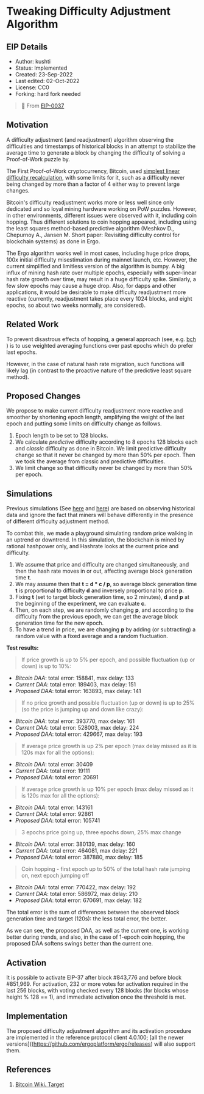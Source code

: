 # Tweaking Difficulty Adjustment Algorithm


## EIP Details

* Author: kushti
* Status: Implemented
* Created: 23-Sep-2022
* Last edited: 02-Oct-2022
* License: CC0
* Forking: hard fork needed 

> 🔗 From [EIP-0037](https://github.com/ergoplatform/eips/blob/ddbca24fef5e91e0c80c6881fc31d8831ae69768/eip-0037.md)


## Motivation 


A difficulty adjustment (and readjustment) algorithm observing the difficulties and timestamps of historical blocks in an attempt to stabilize the average time to generate a block by changing the difficulty of solving a Proof-of-Work puzzle by. 

The First Proof-of-Work cryptocurrency, Bitcoin, used [simplest linear difficulty recalculation](https://en.bitcoinwiki.org/wiki/Difficulty_in_Mining), with some limits for it, such as a difficulty never being changed by more than a factor of 4 either way to prevent large changes. 

Bitcoin's difficulty readjustment works more or less well since only dedicated and so loyal mining hardware working on PoW puzzles. However, in other environments, different issues were observed with it, including coin hopping. Thus different solutions to coin hopping appeared, including using the least squares method-based predictive algorithm (Meshkov D., Chepurnoy A., Jansen M. Short paper: Revisiting difficulty control for blockchain systems) as done in Ergo.

The Ergo algorithm works well in most cases, including huge price drops, 100x initial difficulty misestimation during mainnet launch, etc. However, the current simplified and limitless version of the algorithm is bumpy. A big influx of mining hash rate over multiple epochs, especially with super-linear hash rate growth over time, may result in a huge difficulty spike. Similarly, a few slow epochs may cause a huge drop. Also, for dapps and other applications, it would be desirable to make difficulty readjustment more reactive (currently, readjustment takes place every 1024 blocks, and eight epochs, so about two weeks normally, are considered).   

## Related Work


To prevent disastrous effects of hopping, a general approach (see, e.g. [bch](https://read.cash/@jtoomim/bch-upgrade-proposal-use-asert-as-the-new-daa-1d875696) ) is to use weighted averaging functions over past epochs which do prefer last epochs.

However, in the case of natural hash rate migration, such functions will likely lag (in contrast to the proactive nature of the predictive least square method). 

## Proposed Changes

We propose to make current difficulty readjustment more reactive and smoother by shortening epoch length, amplifying the weight of the last epoch and putting some limits on difficulty change as follows.

1. Epoch length to be set to 128 blocks. 
2. We calculate *predictive* difficulty according to 8 epochs 128 blocks each and *classic* difficulty as done in Bitcoin. 
We limit predictive difficulty change so that it never be changed by more than 50% per epoch. Then we took the average from classic and predictive difficulties. 
3. We limit change so that difficulty never be changed by more than 50% per epoch.


## Simulations


Previous simulations (See [here](https://read.cash/@jtoomim/bch-upgrade-proposal-use-asert-as-the-new-daa-1d875696) and [here](https://github.com/ergoplatform/ergo/blob/0af9dd9d8846d672c1e2a77f8ab29963fa5acd1e/src/test/scala/org/ergoplatform/tools/DifficultyControlSimulator.scala)) are based on observing historical data and ignore the fact that miners will behave differently in the presence of different difficulty adjustment method.

To combat this, we made a playground simulating random price walking in an uptrend or downtrend. In this simulation, the blockchain is mined by rational hashpower only, and Hashrate looks at the current price and difficulty. 

1. We assume that price and difficulty are changed simultaneously, and then the hash rate moves in or out, affecting average block generation time **t**. 
2. We may assume then that **t = d * c / p**, so average block generation time **t** is proportional to difficulty **d** and inversely proportional to price **p**. 
3. Fixing **t** (set to target block generation time, so 2 minutes), **d** and **p** at the beginning of the experiment, we can evaluate **c**. 
4. Then, on each step, we are randomly changing **p**, and according to the difficulty from the previous epoch, we can get the average block generation time for the new epoch.
5. To have a trend in price, we are changing **p** by adding (or subtracting) a random value with a fixed average and a random fluctuation. 

**Test results:**

> If price growth is up to 5% per epoch, and possible fluctuation (up or down) is up to 10%:

- *Bitcoin DAA*: total error: 158841, max delay: 133
- *Current DAA*: total error: 189403, max delay: 151
- *Proposed DAA*: total error: 163893, max delay: 141 


> If no price growth and possible fluctuation (up or down) is up to 25% (so the price is jumping up and down like crazy):

- *Bitcoin DAA*: total error: 393770, max delay: 161
- *Current DAA*: total error: 528003, max delay: 224
- *Proposed DAA*: total error: 429667, max delay: 193 

> If average price growth is up 2% per epoch (max delay missed as it is 120s max for all the options):

- *Bitcoin DAA*: total error: 30409
- *Current DAA*: total error: 19111
- *Proposed DAA*: total error: 20691

> If average price growth is up 10% per epoch (max delay missed as it is 120s max for all the options):

- *Bitcoin DAA*: total error: 143161
- *Current DAA*: total error: 92861
- *Proposed DAA*: total error: 105741

> 3 epochs price going up, three epochs down, 25% max change

- *Bitcoin DAA*: total error: 380139, max delay: 160
- *Current DAA*: total error: 464081, max delay: 221
- *Proposed DAA*: total error: 387880, max delay: 185

> Coin hopping - first epoch up to 50% of the total hash rate jumping on, next epoch jumping off 

- *Bitcoin DAA*: total error: 770422, max delay: 192
- *Current DAA*: total error: 586972, max delay: 210
- *Proposed DAA*: total error: 670691, max delay: 182

The total error is the sum of differences between the observed block generation time and target (120s): the less total error, the better.

As we can see, the proposed DAA, as well as the current one, is working better during trends, and also, in the case of 1-epoch coin hopping, the proposed DAA softens swings better than the current one. 

## Activation


It is possible to activate EIP-37 after block #843,776 and before block #851,969. For activation, 232 or more votes for activation required in the last 256 blocks, with voting checked every 128 blocks (for blocks whose height % 128 == 1), and immediate activation once the threshold is met. 

## Implementation

The proposed difficulty adjustment algorithm and its activation procedure are implemented in the reference protocol client 4.0.100; [all the newer versions]((https://github.com/ergoplatform/ergo/releases) will also support them. 


## References


1. [Bitcoin Wiki. Target](https://en.bitcoin.it/wiki/Target#When_does_the_target_change_next.3F)


